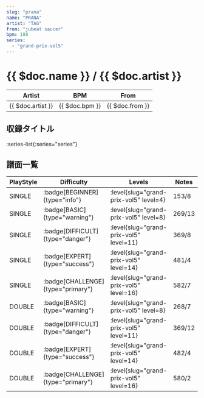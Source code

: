 ```yaml
---
slug: "prana"
name: "PRANA"
artist: "TAG"
from: "jubeat saucer"
bpm: 188
series:
  - "grand-prix-vol5"
---
```


# {{ $doc.name }} / {{ $doc.artist }}

|Artist|BPM|From|
|------|---|----|
|{{ $doc.artist }}|{{ $doc.bpm }}|{{ $doc.from }}|

## 収録タイトル

:series-list{:series="series"}

## 譜面一覧

|PlayStyle|Difficulty|Levels|Notes|Movie|
|---------|----------|------|-----|-----|
|SINGLE| :badge[BEGINNER]{type="info"}|<div class="field is-grouped is-grouped-multiline"> :level{slug="grand-prix-vol5" level=4}</div>|153/8||
|SINGLE| :badge[BASIC]{type="warning"}|<div class="field is-grouped is-grouped-multiline"> :level{slug="grand-prix-vol5" level=8}</div>|269/13||
|SINGLE| :badge[DIFFICULT]{type="danger"}|<div class="field is-grouped is-grouped-multiline"> :level{slug="grand-prix-vol5" level=11}</div>|369/8||
|SINGLE| :badge[EXPERT]{type="success"}|<div class="field is-grouped is-grouped-multiline"> :level{slug="grand-prix-vol5" level=14}</div>|481/4||
|SINGLE| :badge[CHALLENGE]{type="primary"}|<div class="field is-grouped is-grouped-multiline"> :level{slug="grand-prix-vol5" level=16}</div>|582/7||
|DOUBLE| :badge[BASIC]{type="warning"}|<div class="field is-grouped is-grouped-multiline"> :level{slug="grand-prix-vol5" level=8}</div>|268/7||
|DOUBLE| :badge[DIFFICULT]{type="danger"}|<div class="field is-grouped is-grouped-multiline"> :level{slug="grand-prix-vol5" level=11}</div>|369/12||
|DOUBLE| :badge[EXPERT]{type="success"}|<div class="field is-grouped is-grouped-multiline"> :level{slug="grand-prix-vol5" level=14}</div>|482/4||
|DOUBLE| :badge[CHALLENGE]{type="primary"}|<div class="field is-grouped is-grouped-multiline"> :level{slug="grand-prix-vol5" level=16}</div>|580/2||
